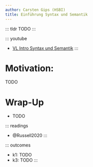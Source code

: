 ```yaml
---
author: Carsten Gips (HSBI)
title: Einführung Syntax und Semantik
---
```


::: tldr
TODO
:::

::: youtube
-   [VL Intro Syntax und Semantik](https://youtu.be/eFyo4Xh59ns)
:::

# Motivation:

TODO

# Wrap-Up

-   TODO

::: readings
-   @Russell2020
:::

::: outcomes
-   k1: TODO
-   k3: TODO
:::
